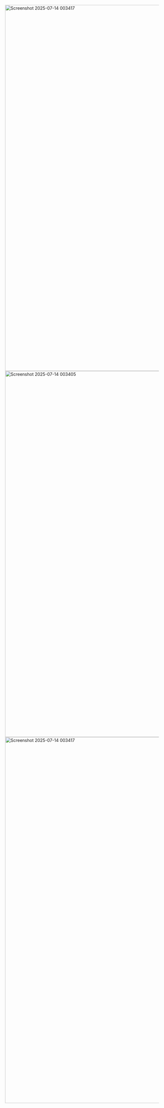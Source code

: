 <img width="1920" height="1200" alt="Screenshot 2025-07-14 003417" src="https://github.com/user-attachments/assets/7e58a9d4-530c-488e-be94-b8c3aa1c9e62" /><img width="1920" height="1200" alt="Screenshot 2025-07-14 003405" src="https://github.com/user-attachments/assets/95e28977-aad2-4fcc-88d4-05400ef7aaa2" />
<img width="1920" height="1200" alt="Screenshot 2025-07-14 003417" src="https://github.com/user-attachments/assets/73d876d0-3f93-4b8f-9563-8c6645e9f05d" />
